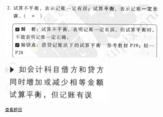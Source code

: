 ![](4ac25691c450feca38a6ebdfdbf11f35.png)

![](a9dd03d6b00de41b7e30c5c5a483cb3f.png)

[查看题目](../考前模拟测试题（1）.md#338-判断)

